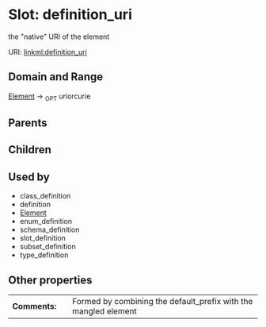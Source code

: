 
# Slot: definition_uri


the "native" URI of the element

URI: [linkml:definition_uri](https://w3id.org/linkml/definition_uri)


## Domain and Range

[Element](Element.md) ->  <sub>OPT</sub>
 uriorcurie

## Parents


## Children


## Used by

 * class_definition
 * definition
 * [Element](Element.md)
 * enum_definition
 * schema_definition
 * slot_definition
 * subset_definition
 * type_definition

## Other properties

|  |  |  |
| --- | --- | --- |
| **Comments:** | | Formed by combining the default_prefix with the mangled element |

